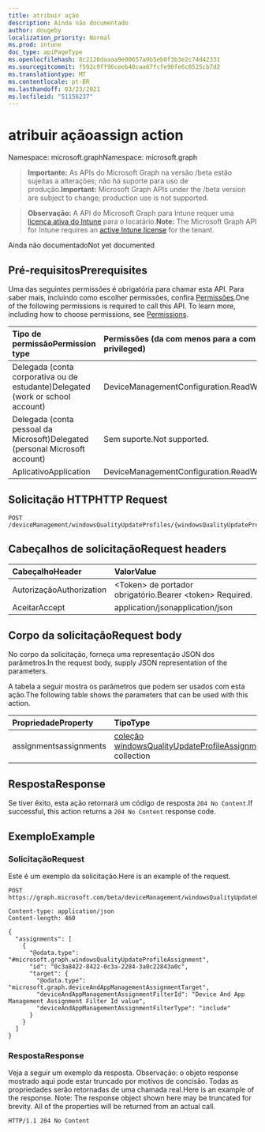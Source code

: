 ```yaml
---
title: atribuir ação
description: Ainda não documentado
author: dougeby
localization_priority: Normal
ms.prod: intune
doc_type: apiPageType
ms.openlocfilehash: 8c2120daaaa9e00657a9b5eb0f3b3e2c74d42331
ms.sourcegitcommit: f592c9ff96ceeb40caa67fcfe90fe6c8525cb7d2
ms.translationtype: MT
ms.contentlocale: pt-BR
ms.lasthandoff: 03/23/2021
ms.locfileid: "51156237"
---
```

# <a name="assign-action"></a><span data-ttu-id="2539a-103">atribuir ação</span><span class="sxs-lookup"><span data-stu-id="2539a-103">assign action</span></span>

<span data-ttu-id="2539a-104">Namespace: microsoft.graph</span><span class="sxs-lookup"><span data-stu-id="2539a-104">Namespace: microsoft.graph</span></span>

> <span data-ttu-id="2539a-105">**Importante:** As APIs do Microsoft Graph na versão /beta estão sujeitas a alterações; não há suporte para uso de produção.</span><span class="sxs-lookup"><span data-stu-id="2539a-105">**Important:** Microsoft Graph APIs under the /beta version are subject to change; production use is not supported.</span></span>

> <span data-ttu-id="2539a-106">**Observação:** A API do Microsoft Graph para Intune requer uma [licença ativa do Intune](https://go.microsoft.com/fwlink/?linkid=839381) para o locatário.</span><span class="sxs-lookup"><span data-stu-id="2539a-106">**Note:** The Microsoft Graph API for Intune requires an [active Intune license](https://go.microsoft.com/fwlink/?linkid=839381) for the tenant.</span></span>

<span data-ttu-id="2539a-107">Ainda não documentado</span><span class="sxs-lookup"><span data-stu-id="2539a-107">Not yet documented</span></span>

## <a name="prerequisites"></a><span data-ttu-id="2539a-108">Pré-requisitos</span><span class="sxs-lookup"><span data-stu-id="2539a-108">Prerequisites</span></span>
<span data-ttu-id="2539a-p101">Uma das seguintes permissões é obrigatória para chamar esta API. Para saber mais, incluindo como escolher permissões, confira [Permissões](/graph/permissions-reference).</span><span class="sxs-lookup"><span data-stu-id="2539a-p101">One of the following permissions is required to call this API. To learn more, including how to choose permissions, see [Permissions](/graph/permissions-reference).</span></span>

|<span data-ttu-id="2539a-111">Tipo de permissão</span><span class="sxs-lookup"><span data-stu-id="2539a-111">Permission type</span></span>|<span data-ttu-id="2539a-112">Permissões (da com menos para a com mais privilégios)</span><span class="sxs-lookup"><span data-stu-id="2539a-112">Permissions (from least to most privileged)</span></span>|
|:---|:---|
|<span data-ttu-id="2539a-113">Delegada (conta corporativa ou de estudante)</span><span class="sxs-lookup"><span data-stu-id="2539a-113">Delegated (work or school account)</span></span>|<span data-ttu-id="2539a-114">DeviceManagementConfiguration.ReadWrite.All</span><span class="sxs-lookup"><span data-stu-id="2539a-114">DeviceManagementConfiguration.ReadWrite.All</span></span>|
|<span data-ttu-id="2539a-115">Delegada (conta pessoal da Microsoft)</span><span class="sxs-lookup"><span data-stu-id="2539a-115">Delegated (personal Microsoft account)</span></span>|<span data-ttu-id="2539a-116">Sem suporte.</span><span class="sxs-lookup"><span data-stu-id="2539a-116">Not supported.</span></span>|
|<span data-ttu-id="2539a-117">Aplicativo</span><span class="sxs-lookup"><span data-stu-id="2539a-117">Application</span></span>|<span data-ttu-id="2539a-118">DeviceManagementConfiguration.ReadWrite.All</span><span class="sxs-lookup"><span data-stu-id="2539a-118">DeviceManagementConfiguration.ReadWrite.All</span></span>|

## <a name="http-request"></a><span data-ttu-id="2539a-119">Solicitação HTTP</span><span class="sxs-lookup"><span data-stu-id="2539a-119">HTTP Request</span></span>
<!-- {
  "blockType": "ignored"
}
-->
``` http
POST /deviceManagement/windowsQualityUpdateProfiles/{windowsQualityUpdateProfileId}/assign
```

## <a name="request-headers"></a><span data-ttu-id="2539a-120">Cabeçalhos de solicitação</span><span class="sxs-lookup"><span data-stu-id="2539a-120">Request headers</span></span>
|<span data-ttu-id="2539a-121">Cabeçalho</span><span class="sxs-lookup"><span data-stu-id="2539a-121">Header</span></span>|<span data-ttu-id="2539a-122">Valor</span><span class="sxs-lookup"><span data-stu-id="2539a-122">Value</span></span>|
|:---|:---|
|<span data-ttu-id="2539a-123">Autorização</span><span class="sxs-lookup"><span data-stu-id="2539a-123">Authorization</span></span>|<span data-ttu-id="2539a-124">&lt;Token&gt; de portador obrigatório.</span><span class="sxs-lookup"><span data-stu-id="2539a-124">Bearer &lt;token&gt; Required.</span></span>|
|<span data-ttu-id="2539a-125">Aceitar</span><span class="sxs-lookup"><span data-stu-id="2539a-125">Accept</span></span>|<span data-ttu-id="2539a-126">application/json</span><span class="sxs-lookup"><span data-stu-id="2539a-126">application/json</span></span>|

## <a name="request-body"></a><span data-ttu-id="2539a-127">Corpo da solicitação</span><span class="sxs-lookup"><span data-stu-id="2539a-127">Request body</span></span>
<span data-ttu-id="2539a-128">No corpo da solicitação, forneça uma representação JSON dos parâmetros.</span><span class="sxs-lookup"><span data-stu-id="2539a-128">In the request body, supply JSON representation of the parameters.</span></span>

<span data-ttu-id="2539a-129">A tabela a seguir mostra os parâmetros que podem ser usados com esta ação.</span><span class="sxs-lookup"><span data-stu-id="2539a-129">The following table shows the parameters that can be used with this action.</span></span>

|<span data-ttu-id="2539a-130">Propriedade</span><span class="sxs-lookup"><span data-stu-id="2539a-130">Property</span></span>|<span data-ttu-id="2539a-131">Tipo</span><span class="sxs-lookup"><span data-stu-id="2539a-131">Type</span></span>|<span data-ttu-id="2539a-132">Descrição</span><span class="sxs-lookup"><span data-stu-id="2539a-132">Description</span></span>|
|:---|:---|:---|
|<span data-ttu-id="2539a-133">assignments</span><span class="sxs-lookup"><span data-stu-id="2539a-133">assignments</span></span>|<span data-ttu-id="2539a-134">[coleção windowsQualityUpdateProfileAssignment](../resources/intune-softwareupdate-windowsqualityupdateprofileassignment.md)</span><span class="sxs-lookup"><span data-stu-id="2539a-134">[windowsQualityUpdateProfileAssignment](../resources/intune-softwareupdate-windowsqualityupdateprofileassignment.md) collection</span></span>|<span data-ttu-id="2539a-135">Ainda não documentado</span><span class="sxs-lookup"><span data-stu-id="2539a-135">Not yet documented</span></span>|



## <a name="response"></a><span data-ttu-id="2539a-136">Resposta</span><span class="sxs-lookup"><span data-stu-id="2539a-136">Response</span></span>
<span data-ttu-id="2539a-137">Se tiver êxito, esta ação retornará um código de resposta `204 No Content`.</span><span class="sxs-lookup"><span data-stu-id="2539a-137">If successful, this action returns a `204 No Content` response code.</span></span>

## <a name="example"></a><span data-ttu-id="2539a-138">Exemplo</span><span class="sxs-lookup"><span data-stu-id="2539a-138">Example</span></span>

### <a name="request"></a><span data-ttu-id="2539a-139">Solicitação</span><span class="sxs-lookup"><span data-stu-id="2539a-139">Request</span></span>
<span data-ttu-id="2539a-140">Este é um exemplo da solicitação.</span><span class="sxs-lookup"><span data-stu-id="2539a-140">Here is an example of the request.</span></span>
``` http
POST https://graph.microsoft.com/beta/deviceManagement/windowsQualityUpdateProfiles/{windowsQualityUpdateProfileId}/assign

Content-type: application/json
Content-length: 460

{
  "assignments": [
    {
      "@odata.type": "#microsoft.graph.windowsQualityUpdateProfileAssignment",
      "id": "0c3a8422-8422-0c3a-2284-3a0c22843a0c",
      "target": {
        "@odata.type": "microsoft.graph.deviceAndAppManagementAssignmentTarget",
        "deviceAndAppManagementAssignmentFilterId": "Device And App Management Assignment Filter Id value",
        "deviceAndAppManagementAssignmentFilterType": "include"
      }
    }
  ]
}
```

### <a name="response"></a><span data-ttu-id="2539a-141">Resposta</span><span class="sxs-lookup"><span data-stu-id="2539a-141">Response</span></span>
<span data-ttu-id="2539a-p102">Veja a seguir um exemplo da resposta. Observação: o objeto response mostrado aqui pode estar truncado por motivos de concisão. Todas as propriedades serão retornadas de uma chamada real.</span><span class="sxs-lookup"><span data-stu-id="2539a-p102">Here is an example of the response. Note: The response object shown here may be truncated for brevity. All of the properties will be returned from an actual call.</span></span>
``` http
HTTP/1.1 204 No Content
```




